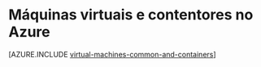 <properties 
    pageTitle="Máquinas virtuais e contentores | Microsoft Azure" 
    description="Descreve máquinas virtuais, Docker e Linux contentores e a sua utilização em grupos de cada no Azure, incluindo os benefícios de cada e cenários em que cada abordagem funciona muito bem." 
    services="virtual-machines-linux" 
    documentationCenter="virtual-machines" 
    authors="squillace" 
    manager="timlt"
    tags="azure-resource-manager,azure-service-management" 
/>
    

<tags 
    ms.service="virtual-machines-linux" 
    ms.devlang="na" 
    ms.topic="article" 
    ms.tgt_pltfrm="vm-linux"
    ms.workload="infrastructure" 
    ms.date="08/23/2016" 
    ms.author="rasquill" 
/>


# <a name="virtual-machines-and-containers-in-azure"></a>Máquinas virtuais e contentores no Azure

[AZURE.INCLUDE [virtual-machines-common-and-containers](../../includes/virtual-machines-common-containers.md)]
